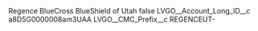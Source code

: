 <?xml version="1.0" encoding="UTF-8"?>
<CustomMetadata xmlns="http://soap.sforce.com/2006/04/metadata" xmlns:xsi="http://www.w3.org/2001/XMLSchema-instance" xmlns:xsd="http://www.w3.org/2001/XMLSchema">
    <label>Regence BlueCross BlueShield of Utah</label>
    <protected>false</protected>
    <values>
        <field>LVGO__Account_Long_ID__c</field>
        <value xsi:type="xsd:string">a8D5G0000008am3UAA</value>
    </values>
    <values>
        <field>LVGO__CMC_Prefix__c</field>
        <value xsi:type="xsd:string">REGENCEUT-</value>
    </values>
</CustomMetadata>
